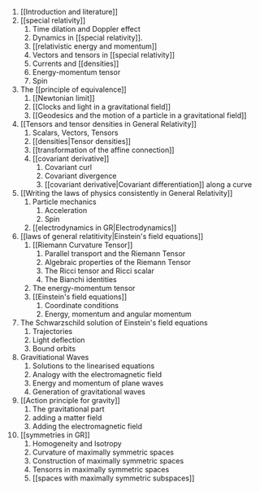 1. [[Introduction and literature]]
2. [[special relativity]]
    1. Time dilation and Doppler effect
    2. Dynamics in [[special relativity]].
    3. [[relativistic energy and momentum]]
    4. Vectors and tensors in [[special relativity]]
    5. Currents and [[densities]]
    6. Energy-momentum tensor
    7.  Spin
3. The [[principle of equivalence]]
    1. [[Newtonian limit]]
    2. [[Clocks and light in a gravitational field]]
    3. [[Geodesics and the motion of a particle in a gravitational field]]
4. [[Tensors and tensor densities in General Relativity]]
    1. Scalars, Vectors, Tensors
    2. [[densities|Tensor densities]]
    3. [[transformation of the affine connection]]
    4. [[covariant derivative]]
        1. Covariant curl
        2. Covariant divergence
        3. [[covariant derivative|Covariant differentiation]] along a curve
5. [[Writing the laws of physics consistently in General Relativity]]
    1. Particle mechanics
        1. Acceleration
        2. Spin
    2. [[electrodynamics in GR|Electrodynamics]]
6. [[laws of general relatitivity|Einstein's field equations]]
    1. [[Riemann Curvature Tensor]]
        1. Parallel transport and the Riemann Tensor
        2. Algebraic properties of the Riemann Tensor
        3. The Ricci tensor and Ricci scalar
        4. The Bianchi identities
    2. The energy-momentum tensor
    3. [[Einstein's field equations]]
        1. Coordinate conditions
        2. Energy, momentum and angular momentum
7. The Schwarzschild solution of Einstein's field equations
    1. Trajectories
    2. Light deflection
    3. Bound orbits
8. Gravitiational Waves
    1. Solutions to the linearised equations
    2. Analogy with the electromagnetic field
    3. Energy and momentum of plane waves
    4. Generation of gravitational waves
9. [[Action principle for gravity]] 
    1. The gravitational part
    2. adding a matter field
    3. Adding the electromagnetic field
10. [[symmetries in GR]]
    1. Homogeneity and Isotropy
    2. Curvature of maximally symmetric spaces
    3. Construction of maximally symmetric spaces
    4. Tensorrs in maximally symmetric spaces
    5. [[spaces with maximally symmetric subspaces]]